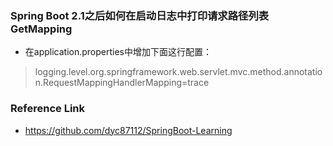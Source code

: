 ### Spring Boot 2.1之后如何在启动日志中打印请求路径列表 GetMapping
- 在application.properties中增加下面这行配置：
>logging.level.org.springframework.web.servlet.mvc.method.annotation.RequestMappingHandlerMapping=trace


### Reference Link
- https://github.com/dyc87112/SpringBoot-Learning

